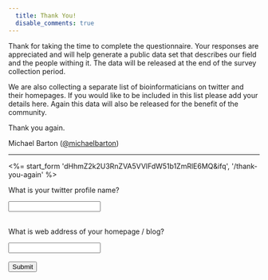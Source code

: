 ```yaml
---
  title: Thank You!
  disable_comments: true
---
```


Thank for taking the time to complete the questionnaire. Your responses are 
appreciated and will help generate a public data set that describes our field 
and the people withing it. The data will be released at the end of the survey 
collection period.

We are also collecting a separate list of bioinformaticians on twitter and 
their homepages. If you would like to be included in this list please add your 
details here. Again this data will also be released for the benefit of the 
community.

Thank you again.

Michael Barton ([@michaelbarton][])

[@michaelbarton]: http://twitter.com/michaelbarton

<hr/>

<%= start_form 'dHhmZ2k2U3RnZVA5VVlFdW51b1ZmRlE6MQ&amp;ifq', '/thank-you-again' %>

What is your twitter profile name?
<div class="errorbox-good">
  <div class="ss-item ss-text">
    <div class="ss-form-entry">
      <label class="ss-q-title" for="entry_0"></label> <input type="text"
      name="entry.0.single" value="" class="ss-q-short" id=
      "entry_0">
    </div>
  </div>
</div>
<br>

What is web address of your homepage / blog?
<div class="errorbox-good">
  <div class="ss-item ss-text">
    <div class="ss-form-entry">
      <label class="ss-q-title" for="entry_1"></label>
      <input type="text" name="entry.1.single" value=""
      class="ss-q-short" id="entry_1">
    </div>
  </div>
</div>
<br>
<input type="hidden" name="pageNumber" value="0">
<input type="hidden" name="backupCache" value="">

<div class="ss-item ss-navigate">
  <div class="ss-form-entry">
    <input type="submit" name="submit" value="Submit">
  </div>
</div>
</form>
